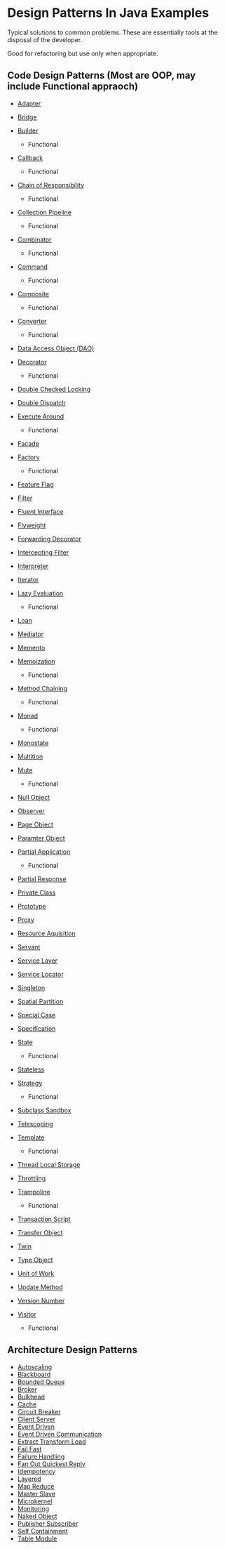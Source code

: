 # Design Patterns In Java Examples

Typical solutions to common problems. These are essentially tools at the disposal of the developer.

Good for refactoring but use only when appropriate.

## Code Design Patterns (Most are OOP, may include Functional appraoch)

- [Adapter](./adapter/readme.md)
- [Bridge](./bridge/readme.md)
- [Builder](./builder/readme.md)
  - Functional
- [Callback](./callback/readme.md)
  - Functional
- [Chain of Responsibility](./chain_of_responsibility/readme.md)
  - Functional
- [Collection Pipeline](./collection_pipeline/readme.md)
  - Functional
- [Combinator](./combinator/readme.md)
  - Functional
- [Command](./command/readme.md)
  - Functional
- [Composite](./composite/readme.md)

  - Functional

- [Converter](./converter/readme.md)

  - Functional

- [Data Access Object (DAO)](./data_access_object/readme.md)
- [Decorator](./decorator/readme.md)
  - Functional
- [Double Checked Locking](./double_checked_locking/readme.md)
- [Double Dispatch](./double_dispatch/readme.md)
- [Execute Around](./execute_around/readme.md)

  - Functional

- [Facade](./facade/readme.md)
- [Factory](./factor/readme.md)
  - Functional
- [Feature Flag](./feature_flag/readme.md)
- [Filter](./filter/readme.md)
- [Fluent Interface](./fluent_interface/readme.md)
- [Flyweight](./flyweight/readme.md)
- [Forwarding Decorator](./forwarding_decorator/readme.md)
- [Intercepting Filter](./intercepting_filter/readme.md)
- [Interpreter](./interpreter/readme.md)
- [Iterator](./iterator/readme.md)
- [Lazy Evaluation](./lazy_evaluation/readme.md)
  - Functional
- [Loan](./loa/readme.mdn)
- [Mediator](./mediator/readme.md)
- [Memento](./momento/readme.md)
- [Memoization](./memoization/readme.md)
  - Functional
- [Method Chaining](./method_chaining/readme.md)
  - Functional
- [Monad](./monad/readme.md)
  - Functional
- [Monostate](./monostate/readme.md)
- [Multition](./multition/readme.md)
- [Mute](./mute/readme.md)
  - Functional
- [Null Object](./null_object/readme.md)
- [Observer](./observer/readme.md)
- [Page Object](./page_object/readme.md)
- [Paramter Object](./parameter_object/readme.md)
- [Partial Application](./partial_application/readme.md)
  - Functional
- [Partial Response](./partial_response/readme.md)
- [Private Class](./private_class_design/readme.md)
- [Prototype](./prototype/readme.md)
- [Proxy](./proxy/readme.md)
- [Resource Aquisition](./resource_acquisition/readme.md)
- [Servant](./servant/readme.md)
- [Service Layer](./service_layer/readme.md)
- [Service Locator](./service_locator/readme.md)
- [Singleton](./singleton/readme.md)
- [Spatial Partition](./spatial_partition/readme.md)
- [Special Case](./special_case/readme.md)
- [Specification](./specification/readme.md)
- [State](./state/readme.md)
  - Functional
- [Stateless](./stateless/readme.md)
- [Strategy](./strategy/readme.md)
  - Functional
- [Subclass Sandbox](./subclass_sandbox/readme.md)
- [Telescoping](./telescoping/readme.md)
- [Template](./template/readme.md)
  - Functional
- [Thread Local Storage](./thread_local_storage/readme.md)
- [Throttling](./throttling/readme.md)
- [Trampoline](./trampoline/readme.md)
  - Functional
- [Transaction Script](./transaction_script/readme.md)
- [Transfer Object](./transfer_object/readme.md)
- [Twin](./twin/readme.md)
- [Type Object](./type_object/readme.md)
- [Unit of Work](./unit_of_work/readme.md)
- [Update Method](./update_method/readme.md)
- [Version Number](./version_number/readme.md)
- [Visitor](./visitor/readme.md)
  - Functional

## Architecture Design Patterns

- [Autoscaling](./autoscaling/readme.md)
- [Blackboard](./blackboard/readme.md)
- [Bounded Queue](./bounded_queue/readme.md)
- [Broker](./broker/readme.md)
- [Bulkhead](./bulkhead/readme.md)
- [Cache](./cache/readme.md)
- [Circuit Breaker](./circuit_breaker/readme.md)
- [Client Server](./client_server/readme.md)
- [Event Driven](./event_driven/readme.md)
- [Event Driven Communication](./event_driven_communication/readme.md)
- [Extract Transform Load](./extract_transform_load/readme.md)
- [Fail Fast](./fail_fast/readme.md)
- [Failure Handling](./failure_handling/readme.md)
- [Fan Out Quickest Reply](./fan_out_quickest_reply/readme.md)
- [Idempotency](./idempotency/readme.md)
- [Layered](./layered/readme.md)
- [Map Reduce](./map_reduce/readme.md)
- [Master Slave](./master_slave/readme.md)
- [Microkernel](./microkernel/readme.md)
- [Monitoring](./monitoring/readme.md)
- [Naked Object](./naked_object/readme.md)
- [Publisher Subscriber](./publisher_subscriber/readme.md)
- [Self Containment](./self_containment/readme.md)
- [Table Module](./table_module/readme.md)
